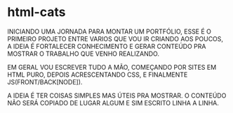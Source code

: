 # html-cats

INICIANDO UMA JORNADA PARA MONTAR UM PORTFÓLIO, ESSE É O PRIMEIRO PROJETO ENTRE VARIOS QUE VOU IR CRIANDO AOS POUCOS, A IDEIA É FORTALECER CONHECIMENTO E GERAR CONTEÚDO PRA MOSTRAR O TRABALHO QUE VENHO REALIZANDO.

EM GERAL VOU ESCREVER TUDO A MÃO, COMEÇANDO POR SITES EM HTML PURO, DEPOIS ACRESCENTANDO CSS, E FINALMENTE JS(FRONT/BACK[NODE]).

A IDEIA É TER COISAS SIMPLES MAS ÚTEIS PRA MOSTRAR. O CONTEÚDO NÃO SERÁ COPIADO DE LUGAR ALGUM E SIM ESCRITO LINHA A LINHA.